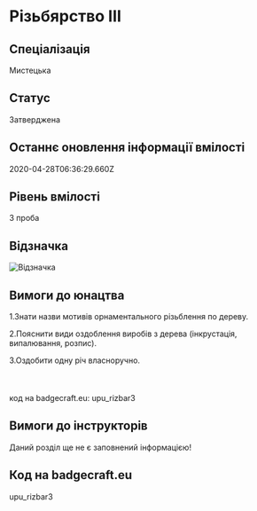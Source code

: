 # Різьбярство ІІІ

## Спеціалізація

Мистецька

## Статус

Затверджена

## Останнє оновлення інформації вмілості

2020-04-28T06:36:29.660Z

## Рівень вмілості

3 проба

## Відзначка

![Відзначка](../images/Rizbiarstvo_III/____________3.jpg)

## Вимоги до юнацтва

<p>1.Знати назви мотивів орнаментального різьблення по
дереву.</p>

<p>2.Пояснити види оздоблення виробів з дерева (інкрус­тація,
випалювання, розпис).</p>

3.Оздобити одну річ
власноручно.<br><br><br><br>код на badgecraft.eu: upu_rizbar3<br>

## Вимоги до інструкторів

Даний розділ ще не є заповнений інформацією!

## Код на badgecraft.eu

upu_rizbar3